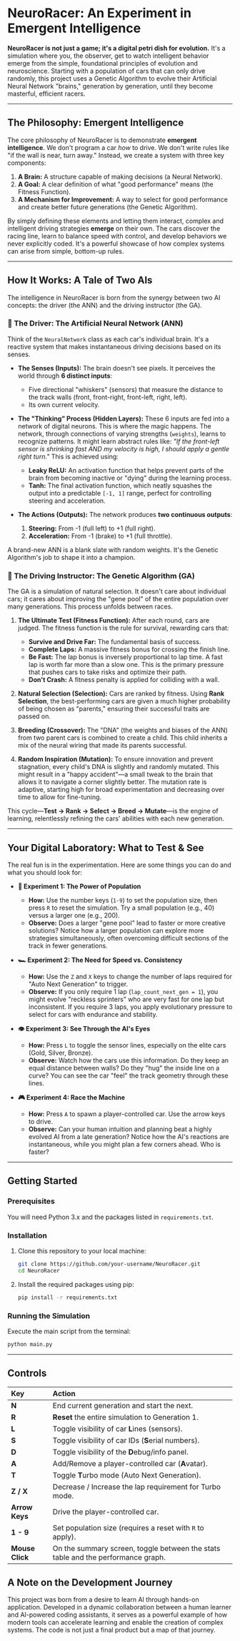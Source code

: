 # NeuroRacer: An Experiment in Emergent Intelligence

**NeuroRacer is not just a game; it's a digital petri dish for evolution.** It's a simulation where you, the observer, get to watch intelligent behavior emerge from the simple, foundational principles of evolution and neuroscience. Starting with a population of cars that can only drive randomly, this project uses a Genetic Algorithm to evolve their Artificial Neural Network "brains," generation by generation, until they become masterful, efficient racers.

-----

## The Philosophy: Emergent Intelligence

The core philosophy of NeuroRacer is to demonstrate **emergent intelligence**. We don't program a car *how* to drive. We don't write rules like "if the wall is near, turn away." Instead, we create a system with three key components:

1.  **A Brain:** A structure capable of making decisions (a Neural Network).
2.  **A Goal:** A clear definition of what "good performance" means (the Fitness Function).
3.  **A Mechanism for Improvement:** A way to select for good performance and create better future generations (the Genetic Algorithm).

By simply defining these elements and letting them interact, complex and intelligent driving strategies **emerge** on their own. The cars discover the racing line, learn to balance speed with control, and develop behaviors we never explicitly coded. It's a powerful showcase of how complex systems can arise from simple, bottom-up rules.

-----

## How It Works: A Tale of Two AIs

The intelligence in NeuroRacer is born from the synergy between two AI concepts: the driver (the ANN) and the driving instructor (the GA).

### 🧠 The Driver: The Artificial Neural Network (ANN)

Think of the `NeuralNetwork` class as each car's individual brain. It's a reactive system that makes instantaneous driving decisions based on its senses.

  * **The Senses (Inputs):** The brain doesn't see pixels. It perceives the world through **6 distinct inputs**:

      * Five directional "whiskers" (sensors) that measure the distance to the track walls (front, front-right, front-left, right, left).
      * Its own current velocity.

  * **The "Thinking" Process (Hidden Layers):** These 6 inputs are fed into a network of digital neurons. This is where the magic happens. The network, through connections of varying strengths (`weights`), learns to recognize patterns. It might learn abstract rules like: *"If the front-left sensor is shrinking fast AND my velocity is high, I should apply a gentle right turn."* This is achieved using:

      * **Leaky ReLU:** An activation function that helps prevent parts of the brain from becoming inactive or "dying" during the learning process.
      * **Tanh:** The final activation function, which neatly squashes the output into a predictable `[-1, 1]` range, perfect for controlling steering and acceleration.

  * **The Actions (Outputs):** The network produces **two continuous outputs**:

    1.  **Steering:** From -1 (full left) to +1 (full right).
    2.  **Acceleration:** From -1 (brake) to +1 (full throttle).

A brand-new ANN is a blank slate with random weights. It's the Genetic Algorithm's job to shape it into a champion.

### 🧬 The Driving Instructor: The Genetic Algorithm (GA)

The GA is a simulation of natural selection. It doesn't care about individual cars; it cares about improving the "gene pool" of the entire population over many generations. This process unfolds between races.

1.  **The Ultimate Test (Fitness Function):** After each round, cars are judged. The fitness function is the rule for survival, rewarding cars that:

      * **Survive and Drive Far:** The fundamental basis of success.
      * **Complete Laps:** A massive fitness bonus for crossing the finish line.
      * **Be Fast:** The lap bonus is inversely proportional to lap time. A fast lap is worth far more than a slow one. This is the primary pressure that pushes cars to take risks and optimize their path.
      * **Don't Crash:** A fitness penalty is applied for colliding with a wall.

2.  **Natural Selection (Selection):** Cars are ranked by fitness. Using **Rank Selection**, the best-performing cars are given a much higher probability of being chosen as "parents," ensuring their successful traits are passed on.

3.  **Breeding (Crossover):** The "DNA" (the weights and biases of the ANN) from two parent cars is combined to create a child. This child inherits a mix of the neural wiring that made its parents successful.

4.  **Random Inspiration (Mutation):** To ensure innovation and prevent stagnation, every child's DNA is slightly and randomly mutated. This might result in a "happy accident"—a small tweak to the brain that allows it to navigate a corner slightly better. The mutation rate is adaptive, starting high for broad experimentation and decreasing over time to allow for fine-tuning.

This cycle—**Test → Rank → Select → Breed → Mutate**—is the engine of learning, relentlessly refining the cars' abilities with each new generation.

-----

## Your Digital Laboratory: What to Test & See

The real fun is in the experimentation. Here are some things you can do and what you should look for:

  * **🔬 Experiment 1: The Power of Population**

      * **How:** Use the number keys (`1-9`) to set the population size, then press `R` to reset the simulation. Try a small population (e.g., 40) versus a larger one (e.g., 200).
      * **Observe:** Does a larger "gene pool" lead to faster or more creative solutions? Notice how a larger population can explore more strategies simultaneously, often overcoming difficult sections of the track in fewer generations.

  * **🏎️ Experiment 2: The Need for Speed vs. Consistency**

      * **How:** Use the `Z` and `X` keys to change the number of laps required for "Auto Next Generation" to trigger.
      * **Observe:** If you only require 1 lap (`lap_count_next_gen = 1`), you might evolve "reckless sprinters" who are very fast for one lap but inconsistent. If you require 3 laps, you apply evolutionary pressure to select for cars with endurance and stability.

  * **👁️ Experiment 3: See Through the AI's Eyes**

      * **How:** Press `L` to toggle the sensor lines, especially on the elite cars (Gold, Silver, Bronze).
      * **Observe:** Watch how the cars use this information. Do they keep an equal distance between walls? Do they "hug" the inside line on a curve? You can see the car "feel" the track geometry through these lines.

  * **🎮 Experiment 4: Race the Machine**

      * **How:** Press `A` to spawn a player-controlled car. Use the arrow keys to drive.
      * **Observe:** Can your human intuition and planning beat a highly evolved AI from a late generation? Notice how the AI's reactions are instantaneous, while you might plan a few corners ahead. Who is faster?

-----

## Getting Started

### Prerequisites

You will need Python 3.x and the packages listed in `requirements.txt`.

### Installation

1.  Clone this repository to your local machine:
    ```bash
    git clone https://github.com/your-username/NeuroRacer.git
    cd NeuroRacer
    ```
2.  Install the required packages using pip:
    ```bash
    pip install -r requirements.txt
    ```

### Running the Simulation

Execute the main script from the terminal:

```bash
python main.py
```

-----

## Controls

| Key           | Action                                                        |
| :------------ | :------------------------------------------------------------ |
| **N** | End current generation and start the next.                    |
| **R** | **Reset** the entire simulation to Generation 1.              |
| **L** | Toggle visibility of car **L**ines (sensors).                 |
| **S** | Toggle visibility of car IDs (**S**erial numbers).            |
| **D** | Toggle visibility of the **D**ebug/info panel.                |
| **A** | Add/Remove a player-controlled car (**A**vatar).              |
| **T** | Toggle **T**urbo mode (Auto Next Generation).                 |
| **Z / X** | Decrease / Increase the lap requirement for Turbo mode.       |
| **Arrow Keys**| Drive the player-controlled car.                              |
| **1 - 9** | Set population size (requires a reset with `R` to apply).     |
| **Mouse Click**| On the summary screen, toggle between the stats table and the performance graph.|


## A Note on the Development Journey

This project was born from a desire to learn AI through hands-on application. Developed in a dynamic collaboration between a human learner and AI-powered coding assistants, it serves as a powerful example of how modern tools can accelerate learning and enable the creation of complex systems. The code is not just a final product but a map of that journey.
